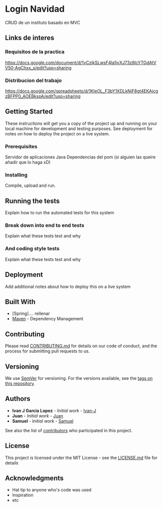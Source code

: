 # Login Navidad

CRUD de un instituto basado en MVC

## Links de interes
### Requisitos de la practica

https://docs.google.com/document/d/1vCzjkSLwsF4la1jvXJ73z8lcYTGdAtVV50-AgChxx_s/edit?usp=sharing

### Distribucion del trabajo

https://docs.google.com/spreadsheets/d/1KIeOL_F3bY1XDLkNiF8gt4EKAjcgzBFPP0_AOEBkspA/edit?usp=sharing

## Getting Started

These instructions will get you a copy of the project up and running on your local machine for development and testing purposes. See deployment for notes on how to deploy the project on a live system.

### Prerequisites

Servidor de aplicaciones Java
Dependencias del pom (si alguien las queire añadir que lo haga xD)

### Installing

Compile, upload and run.

## Running the tests

Explain how to run the automated tests for this system

### Break down into end to end tests

Explain what these tests test and why

### And coding style tests

Explain what these tests test and why

## Deployment

Add additional notes about how to deploy this on a live system

## Built With

* [Spring].... rellenar 
* [Maven](https://maven.apache.org/) - Dependency Management

## Contributing

Please read [CONTRIBUTING.md](https://gist.github.com/trabajososcarnavidad/........) for details on our code of conduct, and the process for submitting pull requests to us.

## Versioning

We use [SemVer](http://semver.org/) for versioning. For the versions available, see the [tags on this repository](https://github.com/your/project/tags). 

## Authors

* **Ivan J Garcia Lopez** - *Initial work* - [Ivan-J](https://github.com/Ivan......)
* **Juan** - *Initial work* - [Juan](https://github.com/Juan......)
* **Samuel** - *Initial work* - [Samuel](https://github.com/Samuel......)

See also the list of [contributors](https://github.com/your/project/contributors) who participated in this project.

## License

This project is licensed under the MIT License - see the [LICENSE.md](LICENSE.md) file for details

## Acknowledgments

* Hat tip to anyone who's code was used
* Inspiration
* etc

